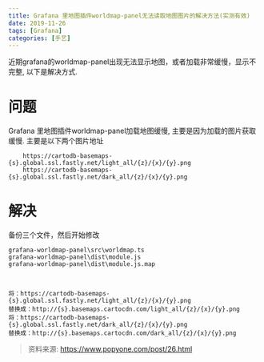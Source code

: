```yaml
---
title: Grafana 里地图插件worldmap-panel无法读取地图图片的解决方法(实测有效)
date: 2019-11-26
tags: [Grafana]
categories: [手艺]
---
```

近期grafana的worldmap-panel出现无法显示地图，或者加载非常缓慢，显示不完整, 以下是解决方式.

<!--more-->

# 问题
Grafana 里地图插件worldmap-panel加载地图缓慢, 主要是因为加载的图片获取缓慢. 主要是以下两个图片地址
```
    https://cartodb-basemaps-{s}.global.ssl.fastly.net/light_all/{z}/{x}/{y}.png
    https://cartodb-basemaps-{s}.global.ssl.fastly.net/dark_all/{z}/{x}/{y}.png

```


# 解决
备份三个文件，然后开始修改
```
grafana-worldmap-panel\src\worldmap.ts
grafana-worldmap-panel\dist\module.js
grafana-worldmap-panel\dist\module.js.map



将：https://cartodb-basemaps-{s}.global.ssl.fastly.net/light_all/{z}/{x}/{y}.png
替换成：http://{s}.basemaps.cartocdn.com/light_all/{z}/{x}/{y}.png
将：https://cartodb-basemaps-{s}.global.ssl.fastly.net/dark_all/{z}/{x}/{y}.png
替换成：http://{s}.basemaps.cartocdn.com/dark_all/{z}/{x}/{y}.png
```


> 资料来源: https://www.popyone.com/post/26.html



